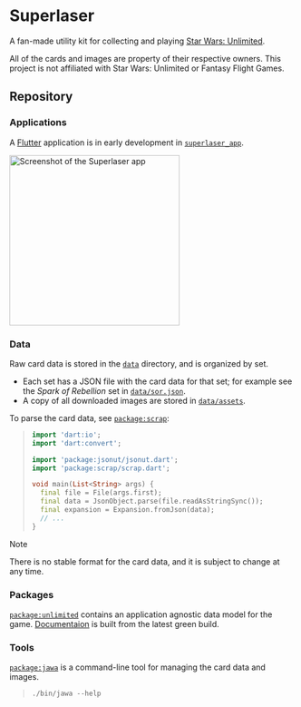 # Superlaser

A fan-made utility kit for collecting and playing [Star Wars: Unlimited][].

[star wars: unlimited]: https://starwarsunlimited.com/

All of the cards and images are property of their respective owners. This
project is not affiliated with Star Wars: Unlimited or Fantasy Flight Games.

## Repository

### Applications

A [Flutter](https://flutter.dev/) application is in early development in
[`superlaser_app`](./packages/superlaser_app/).

<img 
  alt="Screenshot of the Superlaser app"
  width="300"
  src="https://github.com/matanlurey/superlaser/assets/168174/dce723d5-4314-4d90-ba65-ed3f8b244eba" />

### Data

Raw card data is stored in the [`data`](data/) directory, and is organized by
set.

- Each set has a JSON file with the card data for that set; for example see the
  _Spark of Rebellion_ set in [`data/sor.json`](./data/sor.json).
- A copy of all downloaded images are stored in [`data/assets`](./data/assets/).

To parse the card data, see [`package:scrap`](./packages/scrap/):

> ```dart
> import 'dart:io';
> import 'dart:convert';
> 
> import 'package:jsonut/jsonut.dart';
> import 'package:scrap/scrap.dart';
> 
> void main(List<String> args) {
>   final file = File(args.first);
>   final data = JsonObject.parse(file.readAsStringSync());
>   final expansion = Expansion.fromJson(data);
>   // ...
> }
> ```

> [!NOTE]
> There is no stable format for the card data, and it is subject to change at
> any time.

### Packages

[`package:unlimited`](./packages/unlimited) contains an application agnostic
data model for the game. [Documentaion](https://try.superlaser.dev/docs) is
built from the latest green build.

### Tools

[`package:jawa`](./packages/jawa) is a command-line tool for managing the card
data and images.

> ```shell
> ./bin/jawa --help
> ```
